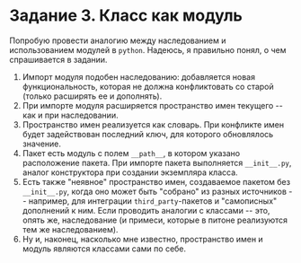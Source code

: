 # Задание 3. Класс как модуль
Попробую провести аналогию между наследованием и использованием модулей в `python`. Надеюсь, я правильно понял, о чем спрашивается в задании.

1. Импорт модуля подобен наследованию: добавляется новая функциональность, которая не должна конфликтовать со старой (только расширять ее и дополнять). 
2. При импорте модуля расширяется пространство имен текущего -- как и при наследовании. 
3. Пространство имен реализуется как словарь. При конфликте имен будет задействован последний ключ, для которого обновлялось значение.
4. Пакет есть модуль с полем `__path__`, в котором указано расположение пакета.
При импорте пакета выполняется `__init__.py`, аналог конструктора при создании экземпляра класса.
5. Есть также "неявное" пространство имен, создаваемое пакетом без `__init__.py`, когда оно может быть "собрано" из разных источников -- например, для интеграции `third_party`-пакетов и "самописных" дополнений к ним. Если проводить аналогии с классами -- это, опять же, наследование (и примеси, которые в питоне реализуются тем же наследованием).
6. Ну и, наконец, насколько мне известно, пространство имен и модуль являются классами сами по себе.
